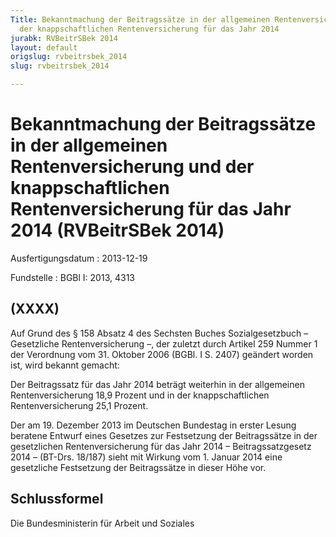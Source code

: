 ```yaml
---
Title: Bekanntmachung der Beitragssätze in der allgemeinen Rentenversicherung und
  der knappschaftlichen Rentenversicherung für das Jahr 2014
jurabk: RVBeitrSBek 2014
layout: default
origslug: rvbeitrsbek_2014
slug: rvbeitrsbek_2014

---
```


# Bekanntmachung der Beitragssätze in der allgemeinen Rentenversicherung und der knappschaftlichen Rentenversicherung für das Jahr 2014 (RVBeitrSBek 2014)

Ausfertigungsdatum
:   2013-12-19

Fundstelle
:   BGBl I: 2013, 4313


## (XXXX)

Auf Grund des § 158 Absatz 4 des Sechsten Buches Sozialgesetzbuch
– Gesetzliche              Rentenversicherung –, der zuletzt durch
Artikel 259 Nummer 1 der Verordnung vom 31. Oktober 2006 (BGBl. I S.
2407) geändert worden ist, wird bekannt gemacht:

Der Beitragssatz für das Jahr 2014 beträgt weiterhin in der
allgemeinen Rentenversicherung 18,9 Prozent und in der
knappschaftlichen Rentenversicherung 25,1 Prozent.

Der am 19. Dezember 2013 im Deutschen Bundestag in erster Lesung
beratene Entwurf eines Gesetzes zur Festsetzung der Beitragssätze in
der gesetzlichen Rentenversicherung für das Jahr 2014 –
Beitragssatzgesetz 2014 – (BT-Drs. 18/187) sieht mit Wirkung vom 1.
Januar 2014 eine gesetzliche Festsetzung der Beitragssätze in dieser
Höhe vor.


## Schlussformel

Die Bundesministerin für Arbeit und Soziales


